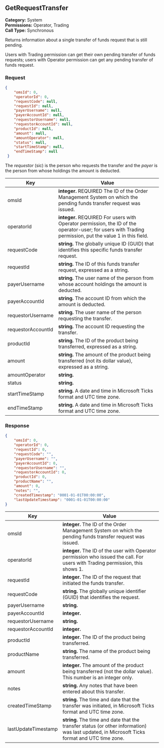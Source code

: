 ## GetRequestTransfer

**Category:** System<br />**Permissions:** Operator, Trading<br />**Call Type:** Synchronous

Returns information about a single transfer of funds request that is still pending.

Users with Trading permission can get their own pending transfer of funds requests; users with Operator permission can get any pending transfer of funds request.

### Request

```json
{
    "omsId": 0,
    "operatorId": 0,
    "requestCode": null,
    "requestId": null,
    "payerUsername": null,
    "payerAccountId": null,
    "requestorUsername": null,
    "requestorAccountId": null,
    "productId": null,
    "amount": null,
    "amountOperator": null,
    "status": null,
    "startTimeStamp": null,
    "endTimeStamp": null
 }
```
The *requestor* (sic) is the person who requests the transfer and the *payer* is the person from whose holdings the amount is deducted.

| Key                | Value                                                        |
| ------------------ | ------------------------------------------------------------ |
| omsId              | **integer.** REQUIRED The ID of the Order Management System on which the pending funds transfer request was issued. |
| operatorId         | **integer.** REQUIRED For users with Operator permission, the ID of the operator-user; for users with Trading permission, put the value 1 in this field. |
| requestCode        | **string.** The globally unique ID (GUID) that identifies this specific funds transfer request. |
| requestId          | **string.** The ID of this funds transfer request, expressed as a string. |
| payerUsername      | **string.** The user name of the person from whose account holdings the amount is deducted.     |
| payerAccountId     | **string.** The account ID from which the amount is deducted.   |
| requestorUsername  | **string.** The user name of the person requesting the transfer.    |
| requestorAccountId | **string.** The account ID requesting the transfer.   |
| productId          | **string.** The ID of the product being transferred, expressed as a string. |
| amount             | **string.** The amount of the product being transferred (not its dollar value), expressed as a string. |
| amountOperator     | **string.**                                                  |
| status             | **string.**                                                  |
| startTimeStamp     | **string.** A date and time in Microsoft Ticks format and UTC time zone. |
| endTimeStamp       | **string.** A date and time in Microsoft Ticks format and UTC time zone. |

### Response

```json
{
    "omsId": 0,
    "operatorId": 0,
    "requestId": 0,
    "requestCode": "",
    "payerUsername": "",
    "payerAccountId": 0,
    "requestorUsername": "",
    "requestorAccountId": 0,
    "productId": 0,
    "productName": "",
    "amount": 0,
    "notes": "",
    "createdTimestamp": "0001-01-01T00:00:00",
    "lastUpdateTimestamp": "0001-01-01T00:00:00"
}
```

| Key                 | Value                                                        |
| ------------------- | ------------------------------------------------------------ |
| omsId               | **integer.** The ID of the Order Management System on which the pending funds transfer request was issued. |
| operatorId          | **integer.** The ID of the user with Operator permission who issued the call. For users with Trading permission, this shows 1. |
| requestId           | **integer.** The ID of the request that initiated the funds transfer. |
| requestCode         | **string.** The globally unique identifier (GUID) that identifies the request. |
| payerUsername       | **string.**                                                  |
| payerAccountId      | **integer.**                                                 |
| requestorUsername   | **string.**                                                  |
| requestorAccountId  | **integer.**                                                 |
| productId           | **integer.** The ID of the product being transferred.        |
| productName         | **string.** The name of the product being transferred.       |
| amount              | **integer.** The amount of the product being transferred (not the dollar value). This number is an integer only. |
| notes               | **string.** Any notes that have been entered about this transfer. |
| createdTimeStamp    | **string.** The time and date that the transfer was initiated, in Microsoft Ticks format and UTC time zone. |
| lastUpdateTimestamp | **string.** The time and date that the transfer status (or other information) was last updated, in Microsoft Ticks format and UTC time zone. |


